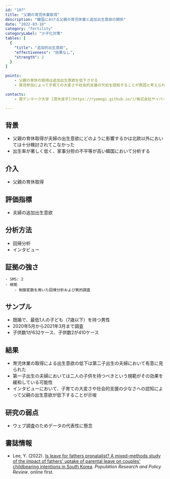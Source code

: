 ```yaml
---
id: "107"
title: "父親の育児休業取得"
description: "韓国における父親の育児休業と追加出生意欲の関係"
date: "2022-03-10"
category: "fertility"
categoryLabel: "少子化対策"
tables: [
  {
    "title": "追加的出生意欲",
    "effectiveness": "効果なし",
    "strength": 2
  }
]

points:
    - 父親の育休の取得は追加出生意欲を低下させる
    - 育児参加によって子育ての大変さや社会的支援の欠如を認知することが原因と考えられる

contacts:
    - 南デンマーク大学 [茂木良平](https://ryomogi.github.io/)/株式会社サイバーエージェント経済学社会実装チーム

---
```


## 背景
- 父親の育休取得が夫婦の出生意欲にどのように影響するかは北欧以外においては十分検討されてこなかった
- 出生率が著しく低く、家事分担の不平等が高い韓国において分析する

## 介入
- 父親の育休取得

## 評価指標
- 夫婦の追加出生意欲

## 分析方法
- 回帰分析
- インタビュー

## 証拠の強さ
    - SMS: 2
    - 根拠 
        - 制御変数を用いた回帰分析および質的調査

## サンプル
- 既婚で、最低1人の子ども（7歳以下）を持つ男性
- 2020年5月から2021年3月まで調査
- 子供数1が632ケース、子供数2が410ケース

## 結果
- 育児休業の取得による出生意欲の低下は第二子出生の夫婦において有意に見られた
- 第一子出生の夫婦においては二人の子供を持つべきという規範がその効果を緩和している可能性
- インタビューにおいて、子育ての大変さや社会的支援の少なさへの認知によって父親の出生意欲が低下することが示唆

## 研究の弱点
- ウェブ調査のためデータの代表性に懸念

## 書誌情報
- Lee, Y. (2022). [Is leave for fathers pronatalist? A mixed-methods study of the impact of fathers' uptake of parental leave on couples' childbearing intentions in South Korea](https://link.springer.com/article/10.1007/s11113-022-09697-4). *Population Research and Policy Review*. online first.